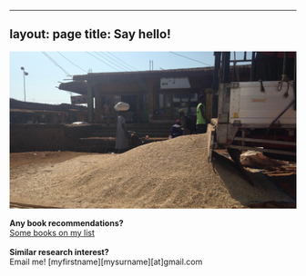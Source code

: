 
---
layout: page
title: Say hello! 
---

![truck](/img/grains_truck_2.jpg)

**Any book recommendations?**<br/>
      [Some books on my list](https://www.goodreads.com/review/list/111419239) <br/>
<br/>
**Similar research interest?** <br/>
Email me! [myfirstname][mysurname][at]gmail.com <br/>
<br/>
